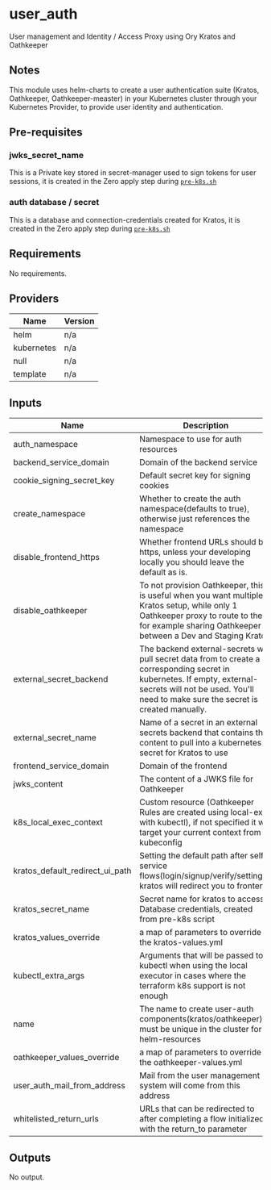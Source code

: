 # user_auth

User management and Identity / Access Proxy using Ory Kratos and Oathkeeper 

## Notes
This module uses helm-charts to create a user authentication suite (Kratos, Oathkeeper, Oathkeeper-measter) in your Kubernetes cluster through your Kubernetes Provider, to provide user identity and authentication.

## Pre-requisites
### jwks_secret_name
This is a Private key stored in secret-manager used to sign tokens for user sessions, it is created in the Zero apply step during [`pre-k8s.sh`](https://github.com/commitdev/zero-aws-eks-stack/blob/main/templates/scripts/pre-k8s.sh#L22-L32)

### auth database / secret 
This is a database and connection-credentials created for Kratos, it is created in the Zero apply step during [`pre-k8s.sh`](https://github.com/commitdev/zero-aws-eks-stack/blob/main/templates/scripts/pre-k8s.sh#L22-L32)


<!-- BEGINNING OF PRE-COMMIT-TERRAFORM DOCS HOOK -->
## Requirements

No requirements.

## Providers

| Name | Version |
|------|---------|
| helm | n/a |
| kubernetes | n/a |
| null | n/a |
| template | n/a |

## Inputs

| Name | Description | Type | Default | Required |
|------|-------------|------|---------|:--------:|
| auth\_namespace | Namespace to use for auth resources | `string` | `"user-auth"` | no |
| backend\_service\_domain | Domain of the backend service | `string` | n/a | yes |
| cookie\_signing\_secret\_key | Default secret key for signing cookies | `string` | n/a | yes |
| create\_namespace | Whether to create the auth namespace(defaults to true), otherwise just references the namespace | `bool` | `true` | no |
| disable\_frontend\_https | Whether frontend URLs should be https, unless your developing locally you should leave the default as is. | `bool` | `false` | no |
| disable\_oathkeeper | To not provision Oathkeeper, this is useful when you want multiple Kratos setup, while only 1 Oathkeeper proxy to route to them, for example sharing Oathkeeper between a Dev and Staging Kratos | `bool` | `false` | no |
| external\_secret\_backend | The backend external-secrets will pull secret data from to create a corresponding secret in kubernetes. If empty, external-secrets will not be used. You'll need to make sure the secret is created manually. | `string` | `"secretsManager"` | no |
| external\_secret\_name | Name of a secret in an external secrets backend that contains the content to pull into a kubernetes secret for Kratos to use | `string` | n/a | yes |
| frontend\_service\_domain | Domain of the frontend | `string` | n/a | yes |
| jwks\_content | The content of a JWKS file for Oathkeeper | `string` | n/a | yes |
| k8s\_local\_exec\_context | Custom resource (Oathkeeper Rules are created using local-exec with kubectl), if not specified it will target your current context from kubeconfig | `string` | `""` | no |
| kratos\_default\_redirect\_ui\_path | Setting the default path after self-service flows(login/signup/verify/settings), kratos will redirect you to frontend | `string` | `"/dashboard"` | no |
| kratos\_secret\_name | Secret name for kratos to access Database credentials, created from pre-k8s script | `string` | n/a | yes |
| kratos\_values\_override | a map of parameters to override the kratos-values.yml | `map(any)` | `{}` | no |
| kubectl\_extra\_args | Arguments that will be passed to kubectl when using the local executor in cases where the terraform k8s support is not enough | `string` | n/a | yes |
| name | The name to create user-auth components(kratos/oathkeeper), must be unique in the cluster for helm-resources | `string` | n/a | yes |
| oathkeeper\_values\_override | a map of parameters to override the oathkeeper-values.yml | `map(any)` | `{}` | no |
| user\_auth\_mail\_from\_address | Mail from the user management system will come from this address | `string` | `""` | no |
| whitelisted\_return\_urls | URLs that can be redirected to after completing a flow initialized with the return\_to parameter | `list(string)` | `[]` | no |

## Outputs

No output.

<!-- END OF PRE-COMMIT-TERRAFORM DOCS HOOK -->
